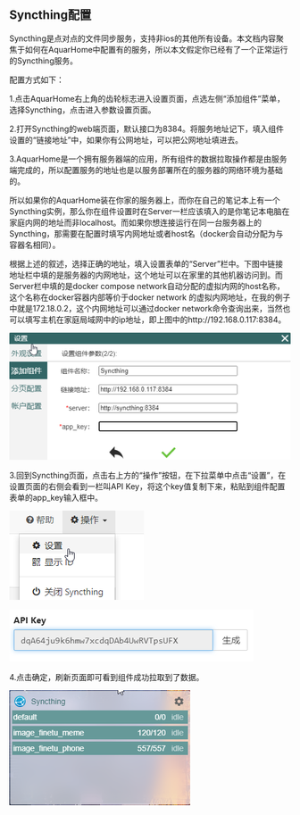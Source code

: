 ## Syncthing配置

Syncthing是点对点的文件同步服务，支持非ios的其他所有设备。本文档内容聚焦于如何在AquarHome中配置有的服务，所以本文假定你已经有了一个正常运行的Syncthing服务。

配置方式如下：

1.点击AquarHome右上角的齿轮标志进入设置页面，点选左侧“添加组件”菜单，选择Syncthing，点击进入参数设置页面。

2.打开Syncthing的web端页面，默认接口为8384。将服务地址记下，填入组件设置的“链接地址”中，如果你有公网地址，可以把公网地址填进去。


3.AquarHome是一个拥有服务器端的应用，所有组件的数据拉取操作都是由服务端完成的，所以配置服务的地址也是以服务部署所在的服务器的网络环境为基础的。

所以如果你的AquarHome装在你家的服务器上，而你在自己的笔记本上有一个Syncthing实例，那么你在组件设置时在Server一栏应该填入的是你笔记本电脑在家庭内网的地址而非localhost。而如果你想连接运行在同一台服务器上的Syncthing，那需要在配置时填写内网地址或者host名（docker会自动分配为与容器名相同）。

根据上述的叙述，选择正确的地址，填入设置表单的“Server”栏中。下图中链接地址栏中填的是服务器的内网地址，这个地址可以在家里的其他机器访问到。而Server栏中填的是docker compose network自动分配的虚拟内网的host名称，这个名称在docker容器内部等价于docker network 的虚拟内网地址，在我的例子中就是172.18.0.2，这个内网地址可以通过docker network命令查询出来，当然也可以填写主机在家庭局域网中的ip地址，即上图中的http://192.168.0.117:8384。

![](../images/syncthing/chrome_BN0D72Q3Bz.png)

3.回到Syncthing页面，点击右上方的“操作”按钮，在下拉菜单中点击“设置”，在设置页面的右侧会看到一栏叫API Key，将这个key值复制下来，粘贴到组件配置表单的app_key输入框中。

![](../images/syncthing/chrome_gwqUhwsUUe.png)

![](../images/syncthing/chrome_GBzxVkT2Jy.png)

4.点击确定，刷新页面即可看到组件成功拉取到了数据。

![](../images/syncthing/chrome_wVv43WGsEP.png)
